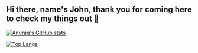 ## Hi there, name's John, thank you for coming here to check my things out 👋

[![Anurag's GitHub stats](https://github-readme-stats.vercel.app/api?username=johnwalker189)](https://github.com/johnwalker1189/github-readme-stats)

[![Top Langs](https://github-readme-stats.vercel.app/api/top-langs/?username=johnwalker189&layout=compact)](https://github.com/johnwalker189/github-readme-stats)
